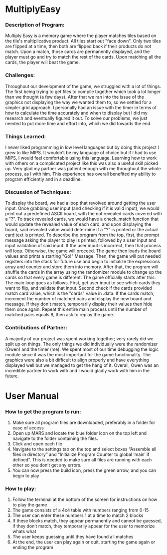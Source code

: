 # MultiplyEasy
### Description of Program:

Multiply Easy is a memory game where the player matches tiles based on the tile's multiplicative product. All tiles start out "face down". Only two tiles are flipped at a time, then both are flipped back if their products do not match. Upon a match, those cards are permanently displayed, and the player must go and try to match the rest of the cards. Upon matching all the cards, the player will beat the game.

### Challenges:

Throughout our development of the game, we struggled with a lot of things.  The first being trying to get files to compile together which took a lot longer than we thought (a few days). After that we ran into the issue of the graphics not displaying the way we wanted them to, so we settled for a simpler grid approach. I personally had an issue with the timer in terms of how to calculate the time accurately and when to display but I did my research and eventually figured it out. To solve our problems, we just needed to put more time and effort into, which we did towards the end.

### Things Learned:

I never liked programming in low level languages but by doing this project I grew to like MIPS. It wouldn’t be my language of choice but if I had to use MIPS, I would feel comfortable using this language. Learning how to work with others on a complicated project like this was also a useful skill picked up. Very glad my partner was patient enough with me throughout the whole process, as I with him. This experience has overall benefited my ability to program efficiently and in a deadline.

### Discussion of Techniques:

To display the board, we had a loop that revolved around getting the user input. Once grabbing user input (and checking if it is valid input), we would print out a predefined ASCII board, with the not revealed cards covered with a "?". To track revealed cards, we would have a check_match function that would update the revealed value of each card, and upon displaying the board, said revealed value would determine if a "?" is printed or the actual card text is printed. To describe the program from the top, first, the prompt message asking the player to play is printed, followed by a user input and input validation of said input. If the user input is incorrect, then that process will loop. Otherwise, the game will proceed. The game then loads the board values and prints a starting "Go!" Message. Then, the game will put needed registers into the stack for future use and begin to initialize the expressions array and counter and store them into memory. After that, the program will shuffle the cards in the array using the randomizer module to change up the cards so that every game is different. The game officially starts after this. The main loop goes as follows. First, get user input to see which cards they want to flip, and validate that input. Second check if the cards provided match card value, which is the "cards" value in .data. If the cards match, increment the number of matched pairs and display the new board and message. If they don't match, temporarily display their values then hide them once again. Repeat this entire main process until the number of matched pairs equals 8, then ask to replay the game.

### Contributions of Partner:

A majority of our project was spent working together; very rarely did we split up on things. The only things we did individually were the randomizer (Owen) and the timer (me). We spent most of our time debugging the logic module since it was the most important for the game functionality. The graphics were also a bit difficult to align properly and have everything displayed well but we managed to get the hang of it. Overall, Owen was an incredible partner to work with and I would gladly work with him in the future.

# User Manual

### How to get the program to run:

1.	Make sure all program files are downloaded, preferably in a folder for ease of access
2.	Open up MARS and locate the blue folder icon on the top left and navigate to the folder containing the files.  
3.	Click and open each file
4.	Navigate to the settings tab on the top and select boxes “Assemble all files in directory” and “Initialize Program Counter to global ‘main’ if defined”. This is needed to make sure all files are running with each other so you don’t get any errors. 
5.	You can now press the build icon, press the green arrow, and you can begin to play

### How to play:

1.	Follow the terminal at the bottom of the screen for instructions on how to play the game 
2.	The game consists of a 4x4 table with numbers ranging from 0-15
3.	The user can enter these numbers 1 at a time to match 2 blocks
4.	If these blocks match, they appear permanently and cannot be guessed, if they don’t match, they temporarily appear for the user to memorize whats what
5.	The user keeps guessing until they have found all matches
6.	At the end, the user can play again or quit, starting the game again or ending the program
